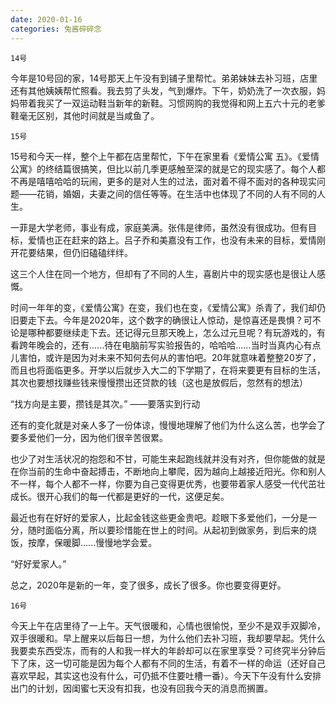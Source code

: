 ```yaml
---
date: 2020-01-16
categories: 兔酱碎碎念
---
```




`14号`

今年是10号回的家，14号那天上午没有到铺子里帮忙。弟弟妹妹去补习班，店里还有其他姨姨帮忙照看。我去剪了头发，气到爆炸。下午，奶奶洗了一次衣服，妈妈带着我买了一双运动鞋当新年的新鞋。习惯网购的我觉得和网上五六十元的老爹鞋毫无区别，其他时间就是当咸鱼了。

`15号`

15号和今天一样，整个上午都在店里帮忙，下午在家里看《爱情公寓 五》。《爱情公寓》的终结篇很搞笑，但比以前几季更感触至深的就是它的现实感了。每个人都不再是嘻嘻哈哈的玩闹，更多的是对人生的过法，面对着不得不面对的各种现实问题——花销，婚姻，夫妻之间的信任等等。在生活中也体现了不同的人有不同的人生。

一菲是大学老师，事业有成，家庭美满。张伟是律师，虽然没有很成功。但有目标，爱情也正在赶来的路上。吕子乔和美嘉没有工作，也没有未来的目标，爱情刚开花要结果，但仍旧磕磕绊绊。

这三个人住在同一个地方，但却有了不同的人生，喜剧片中的现实感也是很让人感慨。

时间一年年的变，《爱情公寓》在变，我们也在变，《爱情公寓》杀青了，我们却仍旧要走下去。今年是2020年，这个数字的确很让人惊动，是惊喜还是畏惧？可不论是哪种都要继续走下去。还记得元旦那天晚上，怎么过元旦呢？有玩游戏的，有看跨年晚会的，还有......待在电脑前写实验报告的，哈哈哈......当时当真内心有点儿害怕，或许是因为对未来不知何去何从的害怕吧。20年就意味着整整20岁了，而且也将面临更多。开学以后就步入大二的下学期了，在将来要更有目标的生活，其次也要想找赚些钱来慢慢攒出还贷款的钱（这也是放假后，忽然有的想法）

“找方向是主要，攒钱是其次。”  ——要落实到行动

还有的变化就是对亲人多了一份体谅，慢慢地理解了他们为什么这么苦，也学会了要多爱他们一分，因为他们很辛苦很累。

也少了对生活状况的抱怨和不甘，可能生来起跑线就并没有对齐，但你能做的就是在你当前的生命中奋起搏击，不断地向上攀爬，因为越向上越接近阳光。你和别人不一样，每个人都不一样，你要为自己变得更优秀，也要带着家人感受一代代茁壮成长。很开心我们的每一代都是更好的一代，这便足矣。

最近也有在好好的爱家人，比起金钱这些更金贵吧。趁眼下多爱他们，一分是一分，随时面临分离，所以要珍惜能在世上的时间。从起初到做家务，到后来的烧饭，按摩，保暖脚......慢慢地学会爱。

“好好爱家人。”

总之，2020年是新的一年，变了很多，成长了很多。你也要变得更好。

`16号`

今天上午在店里待了一上午。天气很暖和，心情也很愉悦，至少不是双手双脚冷，双手很暖和。早上醒来以后每日一想，为什么他们去补习班，我却要早起。凭什么我要卖东西受冻，而有的人和我一样大的年龄却可以在家里享受？可终究半分钟后下了床，这一切可能是因为每个人都有不同的生活，有着不一样的命运（还好自己喜欢早起，其实这也没有什么，可仍抵不住要吐槽一番）。今天下午没有什么安排出门的计划，因闺蜜七天没有扣我，也没有回我今天的消息而搁置。

